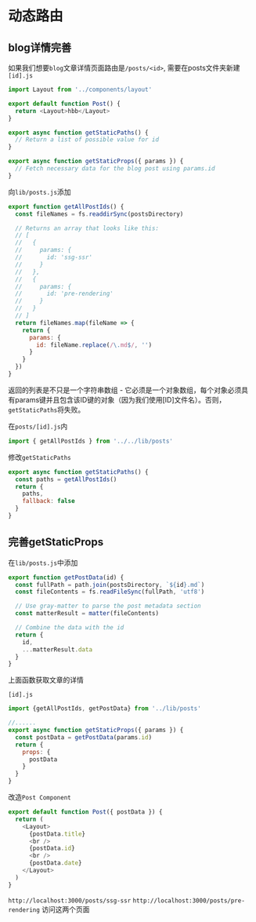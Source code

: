 
# 动态路由

## blog详情完善

如果我们想要`blog`文章详情页面路由是`/posts/<id>`, 需要在posts文件夹新建`[id].js`

```js
import Layout from '../components/layout'

export default function Post() {
  return <Layout>hbb</Layout>
}

export async function getStaticPaths() {
  // Return a list of possible value for id
}

export async function getStaticProps({ params }) {
  // Fetch necessary data for the blog post using params.id
}
```

向`lib/posts.js`添加

```js
export function getAllPostIds() {
  const fileNames = fs.readdirSync(postsDirectory)

  // Returns an array that looks like this:
  // [
  //   {
  //     params: {
  //       id: 'ssg-ssr'
  //     }
  //   },
  //   {
  //     params: {
  //       id: 'pre-rendering'
  //     }
  //   }
  // ]
  return fileNames.map(fileName => {
    return {
      params: {
        id: fileName.replace(/\.md$/, '')
      }
    }
  })
}
```

返回的列表是不只是一个字符串数组 - 它必须是一个对象数组，每个对象必须具有params键并且包含该ID键的对象（因为我们使用[ID]文件名）。否则，`getStaticPaths`将失败。

在`posts/[id].js`内

```js
import { getAllPostIds } from '../../lib/posts'
```

修改`getStaticPaths`

```js
export async function getStaticPaths() {
  const paths = getAllPostIds()
  return {
    paths,
    fallback: false
  }
}
```

## 完善getStaticProps

在`lib/posts.js`中添加

```js
export function getPostData(id) {
  const fullPath = path.join(postsDirectory, `${id}.md`)
  const fileContents = fs.readFileSync(fullPath, 'utf8')

  // Use gray-matter to parse the post metadata section
  const matterResult = matter(fileContents)

  // Combine the data with the id
  return {
    id,
    ...matterResult.data
  }
}
```

上面函数获取文章的详情

`[id].js`

```js
import {getAllPostIds, getPostData} from '../lib/posts'

//......
export async function getStaticProps({ params }) {
  const postData = getPostData(params.id)
  return {
    props: {
      postData
    }
  }
}
```

改造`Post Component`

```js
export default function Post({ postData }) {
  return (
    <Layout>
      {postData.title}
      <br />
      {postData.id}
      <br />
      {postData.date}
    </Layout>
  )
}
```

`http://localhost:3000/posts/ssg-ssr`
`http://localhost:3000/posts/pre-rendering`
访问这两个页面
